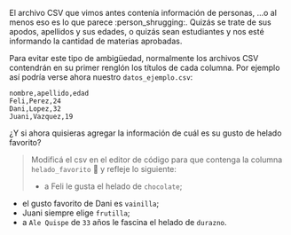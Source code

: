El archivo CSV que vimos antes contenía información de personas, ...o al menos eso es lo que parece :person_shrugging:. Quizás se trate de sus apodos, apellidos y sus edades, o quizás sean estudiantes y nos esté informando la cantidad de materias aprobadas.

Para evitar este tipo de ambigüedad, normalmente los archivos CSV contendrán en su primer renglón los títulos de cada columna. Por ejemplo así podría verse ahora nuestro `datos_ejemplo.csv`:

```csv
nombre,apellido,edad
Feli,Perez,24
Dani,Lopez,32
Juani,Vazquez,19
```

¿Y si ahora quisieras agregar la información de cuál es su gusto de helado favorito?

 > Modificá el csv en el editor de código para que contenga la columna `helado_favorito` :ice_cream: y refleje lo siguiente:
>
>* a Feli le gusta el helado de `chocolate`;
* el gusto favorito de Dani es `vainilla`;
* Juani siempre elige `frutilla`;
* a `Ale Quispe` de `33` años le fascina el helado de `durazno`.
